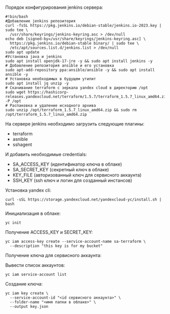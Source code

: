 Порядок конфигурирования jenkins сервера:
````
#!bin/bash
#Добавление jenkins репозитория
curl -fsSL https://pkg.jenkins.io/debian-stable/jenkins.io-2023.key | sudo tee \
  /usr/share/keyrings/jenkins-keyring.asc > /dev/null
echo deb [signed-by=/usr/share/keyrings/jenkins-keyring.asc] \
  https://pkg.jenkins.io/debian-stable binary/ | sudo tee \
  /etc/apt/sources.list.d/jenkins.list > /dev/null
sudo apt update
#Установка java и jenkins
sudo apt install openjdk-17-jre -y && sudo apt install jenkins -y
# Добавление репозитория ansible и его установка
sudo apt-add-repository ppa:ansible/ansible -y && sudo apt install ansible -y
# Установка необходимых в будущем утилит
sudo apt install jq unzip -y
# Скачивание terraform с зеркала yandex cloud в директорию /opt
sudo wget https://hashicorp-releases.yandexcloud.net/terraform/1.5.7/terraform_1.5.7_linux_amd64.zip -P /opt
# Распаковка и удаление исходного архива
sudo unzip /opt/terraform_1.5.7_linux_amd64.zip && sudo rm /opt/terraform_1.5.7_linux_amd64.zip
````

На сервере jenkins необходимо загрузить следующие плагины:
- terraform
- asnible
- sshagent

И добавить необходимые credentials:
- SA_ACCESS_KEY (идентификатор ключа в облаке)
- SA_SECRET_KEY (секретный ключ в облаке)
- KEY_FILE (авторизованный ключ для сервисного аккаунта)
- SSH_KEY (ssh ключ и логин для созданный инстансов)

Установка yandex cli:
````
curl -sSL https://storage.yandexcloud.net/yandexcloud-yc/install.sh | bash
````
Инициализация в облаке:
````
yc init
````
Получение ACCESS_KEY и SECRET_KEY:
````
yc iam access-key create --service-account-name sa-terraform \
  --description "this key is for my bucket"
````
Получение ключа для сервисного аккаунта:

Вывести список аккаунтов:
````
yc iam service-account list
````
Создание ключа:
````
yc iam key create \
  --service-account-id "<id сервисного аккаунта>" \
  --folder-name "<имя папки в облаке>" \
  --output key.json
````
